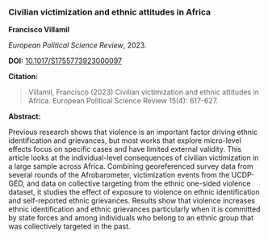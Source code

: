 ### Civilian victimization and ethnic attitudes in Africa

**Francisco Villamil**

*European Political Science Review*, 2023.

**DOI:** [10.1017/S1755773923000097](https://doi.org/10.1017/S1755773923000097)

**Citation:**

> Villamil, Francisco (2023) Civilian victimization and ethnic attitudes in Africa. European Political Science Review 15(4): 617-627.

**Abstract:**

Previous research shows that violence is an important factor driving ethnic identification and grievances, but most works that explore micro-level effects focus on specific cases and have limited external validity. This article looks at the individual-level consequences of civilian victimization in a large sample across Africa. Combining georeferenced survey data from several rounds of the Afrobarometer, victimization events from the UCDP-GED, and data on collective targeting from the ethnic one-sided violence dataset, it studies the effect of exposure to violence on ethnic identification and self-reported ethnic grievances. Results show that violence increases ethnic identification and ethnic grievances particularly when it is committed by state forces and among individuals who belong to an ethnic group that was collectively targeted in the past.